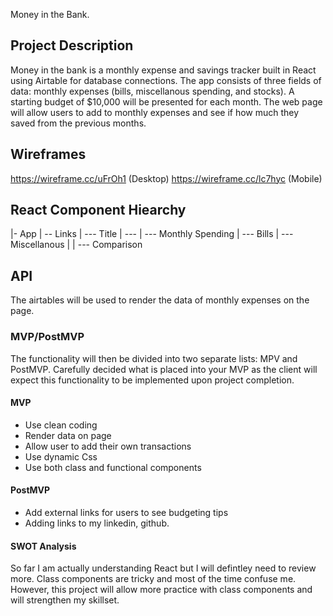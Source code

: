 Money in the Bank.

## Project Description

Money in the bank is a monthly expense and savings tracker built in React using Airtable for database connections. The app consists of three fields of data: monthly expenses (bills, miscellanous spending, and stocks). A starting budget of $10,000 will be presented for each month. The web page will allow users to add to monthly expenses and see if how much they saved from the previous months.


## Wireframes
https://wireframe.cc/uFrOh1 (Desktop)
https://wireframe.cc/lc7hyc (Mobile)


## React Component Hiearchy

|- App
| -- Links
| --- Title
| ---
	| --- Monthly Spending
		| --- Bills
		| --- Miscellanous
		| 
| --- Comparison
	
## API

The airtables will be used to render the data of monthly expenses on the page.

### MVP/PostMVP

The functionality will then be divided into two separate lists: MPV and PostMVP.  Carefully decided what is placed into your MVP as the client will expect this functionality to be implemented upon project completion.  

#### MVP 
- Use clean coding
- Render data on page 
- Allow user to add their own transactions
- Use dynamic Css
- Use both class and functional components

#### PostMVP  

- Add external links for users to see budgeting tips
- Adding links to my linkedin, github.



#### SWOT Analysis

So far I am actually understanding React but I will defintley need to review more. Class components are tricky and most of the time confuse me. However, this project will allow more practice with class components and will strengthen my skillset.




 